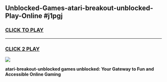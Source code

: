 
## Unblocked-Games-atari-breakout-unblocked-Play-Online #j1pgj
<h3>
<a href="https://news.freeplayer.one?title=atari-breakout-unblocked&ref=3">CLICK TO PLAY</a></h3>
<hr>

<h3>
<a href="https://news.freeplayer.one?title=atari-breakout-unblocked&ref=3">CLICK 2 PLAY</a>
  
</h3>

<a href="https://news.freeplayer.one?title=atari-breakout-unblocked&ref=3"><img src="https://clearcache.store/games.png"></a>


**atari-breakout-unblocked games unblocked: Your Gateway to Fun and Accessible Online Gaming**
